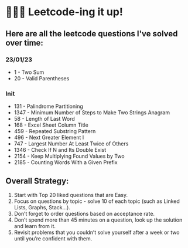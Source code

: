 # 👨🏻‍💻 Leetcode-ing it up!

## Here are all the leetcode questions I've solved over time:

### 23/01/23

- 1 - Two Sum
- 20 - Valid Parentheses

### Init

- 131 - Palindrome Partitioning
- 1347 - Minimum Number of Steps to Make Two Strings Anagram
- 58 - Length of Last Word
- 168 - Excel Sheet Column Title
- 459 - Repeated Substring Pattern
- 496 - Next Greater Element I
- 747 - Largest Number At Least Twice of Others
- 1346 - Check If N and Its Double Exist
- 2154 - Keep Multiplying Found Values by Two
- 2185 - Counting Words With a Given Prefix

## Overall Strategy:

1. Start with Top 20 liked questions that are Easy.
2. Focus on questions by topic - solve 10 of each topic (such as Linked Lists, Graphs, Stack…).
3. Don’t forget to order questions based on acceptance rate.
4. Don’t spend more than 45 minutes on a question, look up the solution and learn from it.
5. Revisit problems that you couldn’t solve yourself after a week or two until you’re confident with them.

